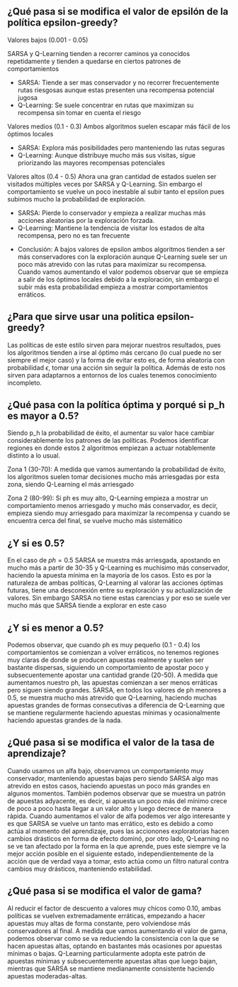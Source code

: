 ## ¿Qué pasa si se modifica el valor de epsilón de la política epsilon-greedy?
Valores bajos (0.001 - 0.05)

SARSA y Q-Learning tienden a recorrer caminos ya conocidos repetidamente y tienden a
quedarse en ciertos patrones de comportamientos

- SARSA: Tiende a ser mas conservador y no recorrer frecuentemente rutas riesgosas
aunque estas presenten una recompensa potencial jugosa
- Q-Learning: Se suele concentrar en rutas que maximizan su recompensa sin tomar
en cuenta el riesgo

Valores medios (0.1 - 0.3)
Ambos algoritmos suelen escapar más fácil de los óptimos locales
- SARSA: Explora más posibilidades pero manteniendo las rutas seguras
- Q-Learning: Aunque distribuye mucho más sus visitas, sigue priorizando
las mayores recompensas potenciales

Valores altos (0.4 - 0.5)
Ahora una gran cantidad de estados suelen ser visitados múltiples veces por 
SARSA y Q-Learning. Sin embargo el comportamiento se vuelve un poco inestable al
subir tanto el epsilon pues subimos mucho la probabilidad de exploración.

- SARSA: Pierde lo conservador y empieza a realizar muchas más acciones aleatorias por
la exploración forzada.
- Q-Learning: Mantiene la tendencia de visitar los estados de alta recompensa, pero
no es tan frecuente

* Conclusión: A bajos valores de epsilon ambos algoritmos tienden a ser más conservadores con
la exploración aunque Q-Learning suele ser un poco más atrevido con las rutas
para maximizar su recompensa. Cuando vamos aumentando el valor podemos observar
que se empieza a salir de los óptimos locales debido a la exploración, sin embargo
el subir más esta probabilidad empieza a mostrar comportamientos erráticos.

## ¿Para que sirve usar una politica epsilon-greedy?
Las políticas de este estilo sirven para mejorar nuestros resultados, pues los algoritmos
tienden a irse al óptimo más cercano (lo cual puede no ser siempre el mejor caso) y 
la forma de evitar esto es, de forma aleatoria con probabilidad $\epsilon$, tomar una acción
sin seguir la política.
Además de esto nos sirven para adaptarnos a entornos de los cuales tenemos conocimiento
incompleto.

## ¿Qué pasa con la política óptima y porqué si p_h es mayor a 0.5?
Siendo p_h la probabilidad de éxito, el aumentar su valor hace cambiar considerablemente
los patrones de las políticas.
Podemos identificar regiones en donde estos 2 algoritmos empiezan a actuar notablemente
distinto a lo usual. 

Zona 1 (30-70):
A medida que vamos aumentando la probabilidad de éxito, los algoritmos suelen tomar 
decisiones mucho más arriesgadas por esta zona, siendo Q-Learning el más arriesgado

Zona 2 (80-99):
Si ph es muy alto, Q-Learning empieza a mostrar un comportamiento menos arriesgado
y mucho más conservador, es decir, empieza siendo muy arriesgado para maximizar
la recompensa y cuando se encuentra cerca del final, se vuelve mucho más sistemático

## ¿Y si es 0.5?
En el caso de $ph=0.5$ SARSA se muestra más arriesgada, apostando en mucho más a partir
de 30-35 y Q-Learning es muchisimo más conservador, haciendo la apuesta mínima en la mayoría
de los casos.
Esto es por la naturaleza de ambas políticas, Q-Learning al valorar las acciones
óptimas futuras, tiene una desconexión entre su exploración y su actualización de valores.
Sin embargo SARSA no tiene estas carencias y por eso se suele ver mucho más que SARSA
tiende a explorar en este caso

## ¿Y si es menor a 0.5?
Podemos observar, que cuando ph es muy pequeño (0.1 - 0.4) los comportamientos se comienzan
a volver erráticos, no tenemos regiones muy claras de donde se producen apuestas realmente
y suelen ser bastante dispersas, siguiendo un comportamiento de apostar poco y subsecuentemente
apostar una cantidad grande (20-50). A medida que aumentamos nuestro ph, las apuestas comienzan
a ser menos erráticas pero siguen siendo grandes.
SARSA, en todos los valores de ph menores a 0.5, se muestra mucho más atrevido que Q-Learning,
haciendo muchas apuestas grandes de formas consecutivas a diferencia de Q-Learning que se mantiene
regularmente haciendo apuestas mínimas y ocasionalmente haciendo apuestas grandes de la nada.

## ¿Qué pasa si se modifica el valor de la tasa de aprendizaje?
Cuando usamos un alfa bajo, observamos un comportamiento muy conservador, manteniendo apuestas bajas
pero siendo SARSA algo mas atrevido en estos casos, haciendo apuestas un poco más grandes
en algunos momentos. También podemos observar que se muestra un patrón de apuestas
adyacente, es decir, si apuesta un poco más del mínimo crece de poco a poco hasta llegar
a un valor alto y luego decrece de manera rápida.
Cuando aumentamos el valor de alfa podemos ver algo interesante y es que SARSA se vuelve
un tanto mas errático, esto es debido a como actúa al momento del aprendizaje, pues las accionones
exploratorias hacen cambios drásticos en forma de efecto dominó, por otro lado, Q-Learning no se
ve tan afectado por la forma en la que aprende, pues este siempre ve la mejor acción posible en el
siguiente estado, independientemente de la acción que de verdad vaya a tomar, esto 
actúa como un filtro natural contra cambios muy drásticos, manteniendo estabilidad.


## ¿Qué pasa si se modifica el valor de gama?
Al reducir el factor de descuento a valores muy chicos como 0.10, ambas políticas se vuelven
extremadamente erráticas, empezando a hacer apuestas muy altas de forma constante, pero
volviendose más conservadores al final.
A medida que vamos aumentando el valor de gama, podemos observar como se va reduciendo
la consistencia con la que se hacen apuestas altas, optando en bastantes más ocasiones
por apuestas mínimas o bajas. Q-Learning particularmente adopta este patrón de apuestas mínimas
y subsecuentemente apuestas altas que luego bajan, mientras que SARSA se mantiene medianamente
consistente haciendo apuestas moderadas-altas.
